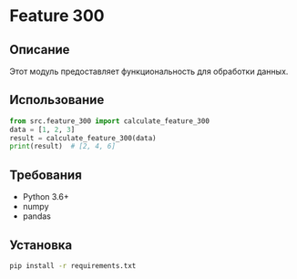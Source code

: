 # Feature 300
## Описание
Этот модуль предоставляет функциональность для обработки данных.
## Использование
```python
from src.feature_300 import calculate_feature_300
data = [1, 2, 3]
result = calculate_feature_300(data)
print(result)  # [2, 4, 6]
```
## Требования
- Python 3.6+
- numpy
- pandas
## Установка
```bash
pip install -r requirements.txt
```